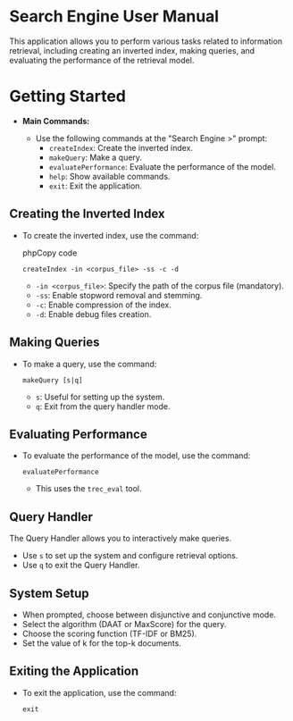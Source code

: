 
# Search Engine User Manual

This application allows you to perform various tasks related to information retrieval, including creating an inverted index, making queries, and evaluating the performance of the retrieval model.

# Getting Started

- **Main Commands:**
    
    -   Use the following commands at the "Search Engine >" prompt:
        -   `createIndex`: Create the inverted index.
        -   `makeQuery`: Make a query.
        -   `evaluatePerformance`: Evaluate the performance of the model.
        -   `help`: Show available commands.
        -   `exit`: Exit the application.

## Creating the Inverted Index

-   To create the inverted index, use the command:
    
    phpCopy code
    
    `createIndex -in <corpus_file> -ss -c -d` 
    
    -   `-in <corpus_file>`: Specify the path of the corpus file (mandatory).
    -   `-ss`: Enable stopword removal and stemming.
    -   `-c`: Enable compression of the index.
    -   `-d`: Enable debug files creation.

## Making Queries

-   To make a query, use the command:
    
    `makeQuery [s|q]` 
    
    -   `s`: Useful for setting up the system.
    -   `q`: Exit from the query handler mode.

## Evaluating Performance

-   To evaluate the performance of the model, use the command:
    
    `evaluatePerformance` 
    
    -   This uses the `trec_eval` tool.
    

## Query Handler

The Query Handler allows you to interactively make queries.
-   Use `s` to set up the system and configure retrieval options.
-   Use `q` to exit the Query Handler.

## System Setup

-   When prompted, choose between disjunctive and conjunctive mode.
-   Select the algorithm (DAAT or MaxScore) for the query.
-   Choose the scoring function (TF-IDF or BM25).
-   Set the value of k for the top-k documents.

## Exiting the Application

-   To exit the application, use the command:
    
    `exit` 
